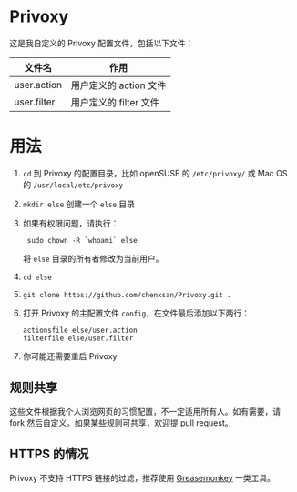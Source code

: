 Privoxy
=======

这是我自定义的 Privoxy 配置文件，包括以下文件：

文件名|作用
---|---
user.action|用户定义的 action 文件 
user.filter|用户定义的 filter 文件

# 用法

1. `cd` 到 Privoxy 的配置目录，比如 openSUSE 的 `/etc/privoxy/` 或 Mac OS 的 `/usr/local/etc/privoxy`
2. `mkdir else` 创建一个 `else` 目录
3. 如果有权限问题，请执行：

        sudo chown -R `whoami` else
    将 `else` 目录的所有者修改为当前用户。
4. `cd else`
4. `git clone https://github.com/chenxsan/Privoxy.git .`
5. 打开 Privoxy 的主配置文件 `config`，在文件最后添加以下两行：
    ```
    actionsfile else/user.action
    filterfile else/user.filter
    ```
5. 你可能还需要重启 Privoxy

## 规则共享

这些文件根据我个人浏览网页的习惯配置，不一定适用所有人。如有需要，请 fork 然后自定义。如果某些规则可共享，欢迎提 pull request。

## HTTPS 的情况

Privoxy 不支持 HTTPS 链接的过滤，推荐使用 [Greasemonkey](http://www.greasespot.net/) 一类工具。
